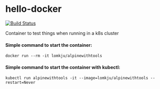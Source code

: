 
# hello-docker
[![Build Status](https://travis-ci.org/lomkju/alpinewithtools.svg?branch=master)](https://travis-ci.org/lomkju/alpinewithtools)

Container to test things when running in a k8s cluster

#### Simple command to start the container:

    docker run --rm -it lomkju/alpinewithtools

#### Simple command to start the container with kubectl:

    kubectl run alpinewithtools -it --image=lomkju/alpinewithtools --restart=Never
